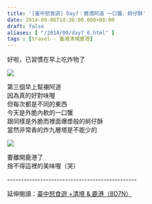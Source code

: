 ```yaml
---
title: '[臺中怒食遊] Day7：鹿港阿道 一口蟹、蚵仔酥'
date: 2014-09-06T14:30:00.000+08:00
draft: false
aliases: [ "/2014/09/day7_6.html" ]
tags : [travel - 臺灣清境鹿港]
---
```


好啦，已習慣在早上吃炸物了  

![](/images/taichung7b.jpg)

第三個早上幫襯阿道  
因為真的好對味喔  
但每次都是不同的東西  
今天是外脆內軟的一口蟹  
跟同樣是外脆而裡面爆漿般的蚵仔酥  
當然非常香的炸九層塔是不能少的  

![](/images/taichung7b1.jpg)

要離開鹿港了  
捨不得這裡的美味喔（哭）  
  
\-----------------------------------------------  
  
延伸閱讀：[臺中怒食遊 +清境 & 鹿港（8D7N）](https://hidie.net/taichung8d7n/)
